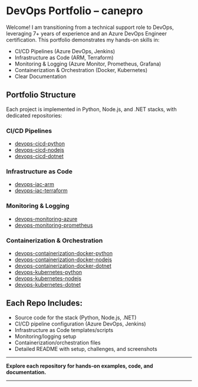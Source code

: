 # DevOps Portfolio – canepro

Welcome! I am transitioning from a technical support role to DevOps, leveraging 7+ years of experience and an Azure DevOps Engineer certification. This portfolio demonstrates my hands-on skills in:

- CI/CD Pipelines (Azure DevOps, Jenkins)
- Infrastructure as Code (ARM, Terraform)
- Monitoring & Logging (Azure Monitor, Prometheus, Grafana)
- Containerization & Orchestration (Docker, Kubernetes)
- Clear Documentation

## Portfolio Structure

Each project is implemented in Python, Node.js, and .NET stacks, with dedicated repositories:

### CI/CD Pipelines
- [devops-cicd-python](https://github.com/canepro/devops-cicd-python)
- [devops-cicd-nodejs](https://github.com/canepro/devops-cicd-nodejs)
- [devops-cicd-dotnet](https://github.com/canepro/devops-cicd-dotnet)

### Infrastructure as Code
- [devops-iac-arm](https://github.com/canepro/devops-iac-arm)
- [devops-iac-terraform](https://github.com/canepro/devops-iac-terraform)

### Monitoring & Logging
- [devops-monitoring-azure](https://github.com/canepro/devops-monitoring-azure)
- [devops-monitoring-prometheus](https://github.com/canepro/devops-monitoring-prometheus)

### Containerization & Orchestration
- [devops-containerization-docker-python](https://github.com/canepro/devops-containerization-docker-python)
- [devops-containerization-docker-nodejs](https://github.com/canepro/devops-containerization-docker-nodejs)
- [devops-containerization-docker-dotnet](https://github.com/canepro/devops-containerization-docker-dotnet)
- [devops-kubernetes-python](https://github.com/canepro/devops-kubernetes-python)
- [devops-kubernetes-nodejs](https://github.com/canepro/devops-kubernetes-nodejs)
- [devops-kubernetes-dotnet](https://github.com/canepro/devops-kubernetes-dotnet)

## Each Repo Includes:
- Source code for the stack (Python, Node.js, .NET)
- CI/CD pipeline configuration (Azure DevOps, Jenkins)
- Infrastructure as Code templates/scripts
- Monitoring/logging setup
- Containerization/orchestration files
- Detailed README with setup, challenges, and screenshots

---

**Explore each repository for hands-on examples, code, and documentation.**

---

